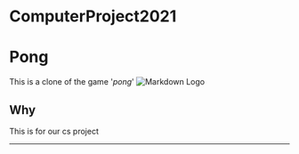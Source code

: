 # ComputerProject2021

# **Pong**
This is a clone of the game '*pong*'
![Markdown Logo](https://t3.ftcdn.net/jpg/00/11/42/26/360_F_11422685_hqBAEKExIS2SiK83d5Ww112QnFe1d5lB.jpg)


## Why
This is for our cs project
___

